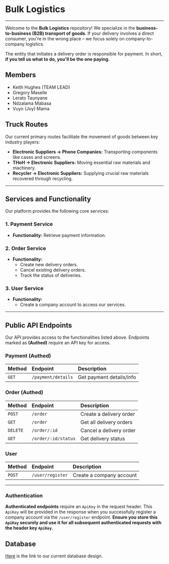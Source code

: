 # Bulk Logistics

---

Welcome to the **Bulk Logistics** repository! We specialize in the **business-to-business (B2B) transport of goods**. If your delivery involves a direct consumer, you're in the wrong place – we focus solely on company-to-company logistics.

The entity that initiates a delivery order is responsible for payment. In short, **if you tell us what to do, you'll be the one paying.**


## Members

- Keith Hughes (TEAM LEAD)
- Gregory Maselle
- Lerato Taunyane
- Ndzalama Mabasa
- Vuyo (Joy) Mama

## Truck Routes

Our current primary routes facilitate the movement of goods between key industry players:

* **Electronic Suppliers -> Phone Companies:** Transporting components like cases and screens.
* **THoH -> Electronic Suppliers:** Moving essential raw materials and machinery.
* **Recycler -> Electronic Suppliers:** Supplying crucial raw materials recovered through recycling.

---

## Services and Functionality

Our platform provides the following core services:

### 1. Payment Service
* **Functionality:** Retrieve payment information.

### 2. Order Service
* **Functionality:**
    * Create new delivery orders.
    * Cancel existing delivery orders.
    * Track the status of deliveries.

### 3. User Service
* **Functionality:**
    * Create a company account to access our services.

---

## Public API Endpoints

Our API provides access to the functionalities listed above. Endpoints marked as **(Authed)** require an API key for access.

### Payment (Authed)

| Method | Endpoint         | Description           |
| :----- | :--------------- | :-------------------- |
| `GET`  | `/payment/details` | Get payment details/info |

### Order (Authed)

| Method   | Endpoint          | Description            |
| :------- | :---------------- | :--------------------- |
| `POST`   | `/order`          | Create a delivery order |
| `GET`    | `/order`          | Get all delivery orders |
| `DELETE` | `/order/:id`      | Cancel a delivery order |
| `GET`    | `/order/:id/status` | Get delivery status    |

### User

| Method | Endpoint         | Description           |
| :----- | :--------------- | :-------------------- |
| `POST` | `/user/register` | Create a company account |

---

### Authentication

**Authenticated endpoints** require an `ApiKey` in the request header. This `ApiKey` will be provided in the response when you successfully register a company account via the `/user/register` endpoint. **Ensure you store this `ApiKey` securely and use it for all subsequent authenticated requests with the header key `ApiKey`.**

## Database

[Here](https://dbdiagram.io/d/MiniConomy-Bulk-Logistics-6841dcf4ba2a4ac57b0997e1) is the link to our current database design.
